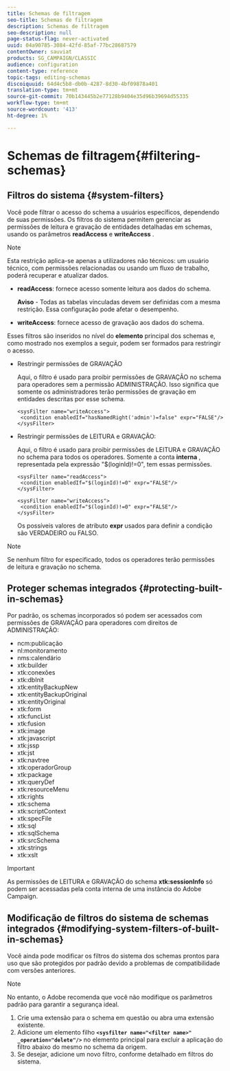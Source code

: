 ```yaml
---
title: Schemas de filtragem
seo-title: Schemas de filtragem
description: Schemas de filtragem
seo-description: null
page-status-flag: never-activated
uuid: 04a90785-3084-42fd-85af-77bc28687579
contentOwner: sauviat
products: SG_CAMPAIGN/CLASSIC
audience: configuration
content-type: reference
topic-tags: editing-schemas
discoiquuid: 64d4c5b8-db0b-4287-8d30-4bf09878a401
translation-type: tm+mt
source-git-commit: 70b143445b2e77128b9404e35d96b39694d55335
workflow-type: tm+mt
source-wordcount: '413'
ht-degree: 1%

---
```



# Schemas de filtragem{#filtering-schemas}

## Filtros do sistema {#system-filters}

Você pode filtrar o acesso do schema a usuários específicos, dependendo de suas permissões. Os filtros do sistema permitem gerenciar as permissões de leitura e gravação de entidades detalhadas em schemas, usando os parâmetros **readAccess** e **writeAccess** .

>[!NOTE]
>
>Esta restrição aplica-se apenas a utilizadores não técnicos: um usuário técnico, com permissões relacionadas ou usando um fluxo de trabalho, poderá recuperar e atualizar dados.

* **readAccess**: fornece acesso somente leitura aos dados do schema.

   **Aviso** - Todas as tabelas vinculadas devem ser definidas com a mesma restrição. Essa configuração pode afetar o desempenho.

* **writeAccess**: fornece acesso de gravação aos dados do schema.

Esses filtros são inseridos no nível do **elemento** principal dos schemas e, como mostrado nos exemplos a seguir, podem ser formados para restringir o acesso.

* Restringir permissões de GRAVAÇÃO

   Aqui, o filtro é usado para proibir permissões de GRAVAÇÃO no schema para operadores sem a permissão ADMINISTRAÇÃO. Isso significa que somente os administradores terão permissões de gravação em entidades descritas por esse schema.

   ```
   <sysFilter name="writeAccess">      
    <condition enabledIf="hasNamedRight('admin')=false" expr="FALSE"/>    
   </sysFilter>
   ```

* Restringir permissões de LEITURA e GRAVAÇÃO:

   Aqui, o filtro é usado para proibir permissões de LEITURA e GRAVAÇÃO no schema para todos os operadores. Somente a conta **interna** , representada pela expressão &quot;$(loginId)!=0&quot;, tem essas permissões.

   ```
   <sysFilter name="readAccess"> 
    <condition enabledIf="$(loginId)!=0" expr="FALSE"/>
   </sysFilter>
   
   <sysFilter name="writeAccess">  
    <condition enabledIf="$(loginId)!=0" expr="FALSE"/>
   </sysFilter>
   ```

   Os possíveis valores de atributo **expr** usados para definir a condição são VERDADEIRO ou FALSO.

>[!NOTE]
>
>Se nenhum filtro for especificado, todos os operadores terão permissões de leitura e gravação no schema.

## Proteger schemas integrados {#protecting-built-in-schemas}

Por padrão, os schemas incorporados só podem ser acessados com permissões de GRAVAÇÃO para operadores com direitos de ADMINISTRAÇÃO:

* ncm:publicação
* nl:monitoramento
* nms:calendário
* xtk:builder
* xtk:conexões
* xtk:dbInit
* xtk:entityBackupNew
* xtk:entityBackupOriginal
* xtk:entityOriginal
* xtk:form
* xtk:funcList
* xtk:fusion
* xtk:image
* xtk:javascript
* xtk:jssp
* xtk:jst
* xtk:navtree
* xtk:operadorGroup
* xtk:package
* xtk:queryDef
* xtk:resourceMenu
* xtk:rights
* xtk:schema
* xtk:scriptContext
* xtk:specFile
* xtk:sql
* xtk:sqlSchema
* xtk:srcSchema
* xtk:strings
* xtk:xslt

>[!IMPORTANT]
>
>As permissões de LEITURA e GRAVAÇÃO do schema **xtk:sessionInfo** só podem ser acessadas pela conta interna de uma instância do Adobe Campaign.

## Modificação de filtros do sistema de schemas integrados {#modifying-system-filters-of-built-in-schemas}

Você ainda pode modificar os filtros do sistema dos schemas prontos para uso que são protegidos por padrão devido a problemas de compatibilidade com versões anteriores.

>[!NOTE]
>
>No entanto, o Adobe recomenda que você não modifique os parâmetros padrão para garantir a segurança ideal.

1. Crie uma extensão para o schema em questão ou abra uma extensão existente.
1. Adicione um elemento filho **`<sysfilter name="<filter name>" _operation="delete"/>`** no elemento principal para excluir a aplicação do filtro abaixo do mesmo no schema da origem.
1. Se desejar, adicione um novo filtro, conforme detalhado em filtros [](#system-filters)do sistema.

